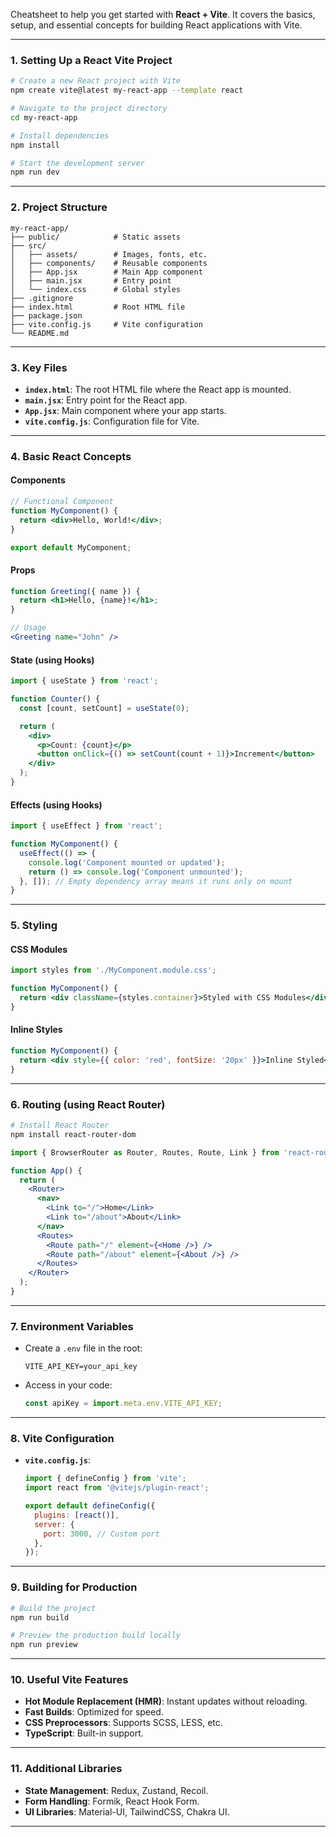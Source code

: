 Cheatsheet to help you get started with **React + Vite**. It covers the basics, setup, and essential concepts for building React applications with Vite.

---

### **1. Setting Up a React Vite Project**
```bash
# Create a new React project with Vite
npm create vite@latest my-react-app --template react

# Navigate to the project directory
cd my-react-app

# Install dependencies
npm install

# Start the development server
npm run dev
```

---

### **2. Project Structure**
```
my-react-app/
├── public/            # Static assets
├── src/
│   ├── assets/        # Images, fonts, etc.
│   ├── components/    # Reusable components
│   ├── App.jsx        # Main App component
│   ├── main.jsx       # Entry point
│   └── index.css      # Global styles
├── .gitignore
├── index.html         # Root HTML file
├── package.json
├── vite.config.js     # Vite configuration
└── README.md
```

---

### **3. Key Files**
- **`index.html`**: The root HTML file where the React app is mounted.
- **`main.jsx`**: Entry point for the React app.
- **`App.jsx`**: Main component where your app starts.
- **`vite.config.js`**: Configuration file for Vite.

---

### **4. Basic React Concepts**
#### **Components**
```jsx
// Functional Component
function MyComponent() {
  return <div>Hello, World!</div>;
}

export default MyComponent;
```

#### **Props**
```jsx
function Greeting({ name }) {
  return <h1>Hello, {name}!</h1>;
}

// Usage
<Greeting name="John" />
```

#### **State (using Hooks)**
```jsx
import { useState } from 'react';

function Counter() {
  const [count, setCount] = useState(0);

  return (
    <div>
      <p>Count: {count}</p>
      <button onClick={() => setCount(count + 1)}>Increment</button>
    </div>
  );
}
```

#### **Effects (using Hooks)**
```jsx
import { useEffect } from 'react';

function MyComponent() {
  useEffect(() => {
    console.log('Component mounted or updated');
    return () => console.log('Component unmounted');
  }, []); // Empty dependency array means it runs only on mount
}
```

---

### **5. Styling**
#### **CSS Modules**
```jsx
import styles from './MyComponent.module.css';

function MyComponent() {
  return <div className={styles.container}>Styled with CSS Modules</div>;
}
```

#### **Inline Styles**
```jsx
function MyComponent() {
  return <div style={{ color: 'red', fontSize: '20px' }}>Inline Styled</div>;
}
```

---

### **6. Routing (using React Router)**
```bash
# Install React Router
npm install react-router-dom
```

```jsx
import { BrowserRouter as Router, Routes, Route, Link } from 'react-router-dom';

function App() {
  return (
    <Router>
      <nav>
        <Link to="/">Home</Link>
        <Link to="/about">About</Link>
      </nav>
      <Routes>
        <Route path="/" element={<Home />} />
        <Route path="/about" element={<About />} />
      </Routes>
    </Router>
  );
}
```

---

### **7. Environment Variables**
- Create a `.env` file in the root:
  ```
  VITE_API_KEY=your_api_key
  ```
- Access in your code:
  ```js
  const apiKey = import.meta.env.VITE_API_KEY;
  ```

---

### **8. Vite Configuration**
- **`vite.config.js`**:
  ```js
  import { defineConfig } from 'vite';
  import react from '@vitejs/plugin-react';

  export default defineConfig({
    plugins: [react()],
    server: {
      port: 3000, // Custom port
    },
  });
  ```

---

### **9. Building for Production**
```bash
# Build the project
npm run build

# Preview the production build locally
npm run preview
```

---

### **10. Useful Vite Features**
- **Hot Module Replacement (HMR)**: Instant updates without reloading.
- **Fast Builds**: Optimized for speed.
- **CSS Preprocessors**: Supports SCSS, LESS, etc.
- **TypeScript**: Built-in support.

---

### **11. Additional Libraries**
- **State Management**: Redux, Zustand, Recoil.
- **Form Handling**: Formik, React Hook Form.
- **UI Libraries**: Material-UI, TailwindCSS, Chakra UI.

---
